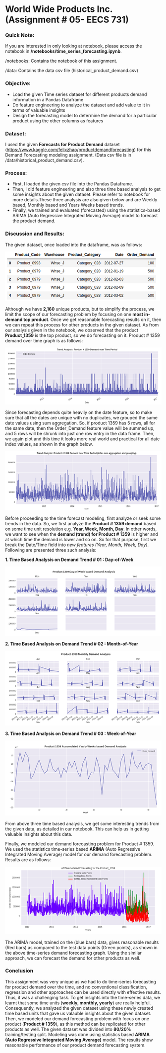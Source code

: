 
World Wide Products Inc. (Assignment # 05- EECS 731)
==============================


### Quick Note:
If you are interested in only looking at notebook, please access the notebook in **/notebooks/time_series_forecasting.ipynb**.

/notebooks: Contains the notebook of this assignment.

/data: Contains the data csv file (historical_product_demand.csv)

### Objective:

<ul>
<li>Load the given Time series dataset for different products demand information in a Pandas Dataframe</li>
<li>Do feature engineering to analyze the dataset and add value to it in terms of valuable insights</li>
<li>Design the forecasting model to determine the demand for a particular product using the other columns as features</li>
</ul>

### Dataset:

I used the given **Forecasts for Product Demand** dataset (https://www.kaggle.com/felixzhao/productdemandforecasting) for this Demand Forecasting modeling assignment. (Data csv file is in /data/historical_product_demand.csv).

### Process:

<ul>
<li>First, I loaded the given csv file into the Pandas Dataframe.</li>
<li>Then, I did feature engineering and also three time based analysis to get some insights about the given dataset. Please refer to notebook for more details.These three analysis are also given below and are Weekly based, Monthly based and Years Weeks based trends.</li>
<li>Finally, we trained and evaluated (forecasted) using the statistics-based ARIMA (Auto Regressive Integrated Moving Average) model to forecast the product demand.</li>
</ul>

### Discussion and Results:
The given dataset, once loaded into the dataframe, was as follows:


![](figs/fig0u.png)

Although we have **2,160** unique products, but to simplify the process, we limit the scope of our forecasting problem by focusing on one **most in-demand top product**. Once we get reasonable forecasting results on it, then we can repeat this process for other products in the given dataset. As from our analysis given in the notebook, we observed that the product **Product_1359** is the top product, so we do forecasting on it. Product # 1359 demand over time graph is as follows:

![](figs/fig1u.png)

Since forecasting depends quite heavily on the date feature, so to make sure that all the dates are unique with no duplicates, we grouped the same date values using sum aggregation. So, if product 1359 has 5 rows, all for the same date, then the Order_Demand feature value will be summed up, and 5 rows will be shrunk into just one row entry in the data frame. Then, we again plot and this time it looks more real world and practical for all date index values, as shown in the graph below.

![](figs/fig2u.png)

Before proceeding to the time forecast modeling, first analyze or seek some trends in the data. So, we first analyze the **Product # 1359 demand** based on some time unit resolution e.g. **Year, Week, Month, Day**. In other words, we want to see when the **demand (trend) for Product # 1359** is higher and at which time the demand is lower and so on. So for that purpose, first we break the Date/Time field into *new features (Year, Month, Week, Day)*. Following are presented three such analysis:

**1. Time Based Analysis on Demand Trend # 01 : Day-of-Week**


![](figs/fig3u.png)

**2. Time Based Analysis on Demand Trend # 02 :  Month-of-Year**

![](figs/fig4u.png)

**3. Time Based Analysis on Demand Trend # 03 :  Week-of-Year**

![](figs/fig5u.png)

From above three time based analysis, we get some interesting trends from the given data, as detailed in our notebook. This can help us in getting valuable insights about this data.

Finally, we modeled our demand forecasting problem for Product # 1359. We used the statistics time-series based **ARIMA** (Auto Regressive Integrated Moving Average) model for our demand forecasting problem. Results are as follows:

![](figs/fig6u.png)

The ARIMA model, trained on the (blue bars) data, gives reasonable results (Red bars) as compared to the test data points (Green points), as shown in the above time-series demand forecasting graph. Using the similar approach, we can forecast the demand for other products as well.

### Conclusion

This assignment was very unique as we had to do time-series forecasting for product demand over the time, and no conventional classification, regression and other approaches can be used directly with effective results. Thus, it was a challenging task. To get insights into the time-series data, we learnt that some time units (**weekly, monthly, yearly**) are really helpful. Consequently, we analyzed the given dataset using these newly created time based units that gave us valauble insights about the given dataset. Then, we modeled our demand forecasting problem with focus on one product (**Product # 1359**), as this method can be replicated for other products as well. The given dataset was divided into **80/20%** training/testing split. Modeling was done using statistics based **ARIMA (Auto Regressive Integrated Moving Average)** model. The results show reasonable performance of our product demand forecasting system.



